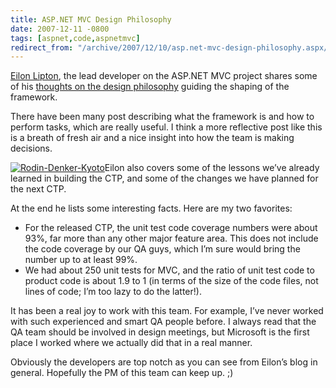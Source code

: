 ```yaml
---
title: ASP.NET MVC Design Philosophy
date: 2007-12-11 -0800
tags: [aspnet,code,aspnetmvc]
redirect_from: "/archive/2007/12/10/asp.net-mvc-design-philosophy.aspx/"
---
```


[Eilon
Lipton](https://haacked.com/images/haacked_com/WindowsLiveWriter/ASP.NETMVCDesignPhilosophy_1509B/Rodin-Denker-Kyoto_2.jpg "Left Slipper"),
the lead developer on the ASP.NET MVC project shares some of his
[thoughts on the design
philosophy](http://weblogs.asp.net/leftslipper/archive/2007/12/10/asp-net-mvc-design-philosophy.aspx "ASP.NET Design Philosophy")
guiding the shaping of the framework.

There have been many post describing what the framework is and how to
perform tasks, which are really useful. I think a more reflective post
like this is a breath of fresh air and a nice insight into how the team
is making decisions.

[![Rodin-Denker-Kyoto](https://haacked.com/images/haacked_com/WindowsLiveWriter/ASP.NETMVCDesignPhilosophy_1509B/Rodin-Denker-Kyoto_3.jpg)](http://commons.wikimedia.org/wiki/Image:Rodin-Denker-Kyoto.jpg "The thinker - cc-by-sa-2.0 - from wikimedia")Eilon
also covers some of the lessons we’ve already learned in building the
CTP, and some of the changes we have planned for the next CTP.

At the end he lists some interesting facts. Here are my two favorites:

-   For the released CTP, the unit test code coverage numbers were about
    93%, far more than any other major feature area. This does not
    include the code coverage by our QA guys, which I’m sure would bring
    the number up to at least 99%.
-   We had about 250 unit tests for MVC, and the ratio of unit test code
    to product code is about 1.9 to 1 (in terms of the size of the code
    files, not lines of code; I’m too lazy to do the latter!).

It has been a real joy to work with this team. For example, I’ve never
worked with such experienced and smart QA people before. I always read
that the QA team should be involved in design meetings, but Microsoft is
the first place I worked where we actually did that in a real manner.

Obviously the developers are top notch as you can see from Eilon’s blog
in general. Hopefully the PM of this team can keep up. ;)

